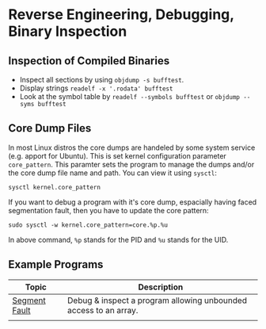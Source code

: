 # Reverse Engineering, Debugging, Binary Inspection



## Inspection of Compiled Binaries

- Inspect all sections by using `objdump -s bufftest`.
- Display strings `readelf -x '.rodata' bufftest`
- Look at the symbol table by `readelf --symbols bufftest` or `objdump --syms bufftest`

## Core Dump Files

In most Linux distros the core dumps are handeled by some system service (e.g. apport for Ubuntu). This is set kernel configuration parameter `core_pattern`. This paramter sets the program to manage the dumps and/or the core dump file name and path. You can view it using `sysctl`:

```shell
sysctl kernel.core_pattern
```

If you want to debug a program with it's core dump, espacially having faced segmentation fault, then you have to update the core pattern:

```shell
sudo sysctl -w kernel.core_pattern=core.%p.%u
```

In above command, `%p` stands for the PID and `%u` stands for the UID.

## Example Programs

| Topic                      | Description                                                  |
| -------------------------- | ------------------------------------------------------------ |
| [Segment Fault](segfault/) | Debug & inspect a program allowing unbounded access to an array. |
|                            |                                                              |
